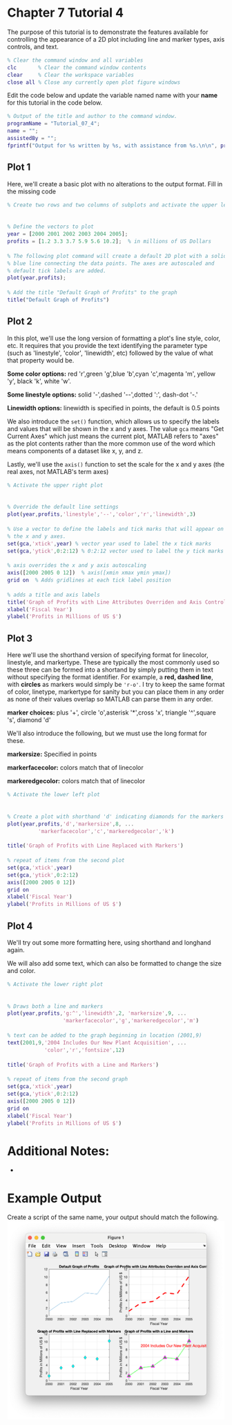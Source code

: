 # Chapter 7 Tutorial 4
The purpose of this tutorial is to demonstrate the features available for controlling the appearance of a 2D plot including line and marker types, axis controls, and text.
```Matlab
% Clear the command window and all variables
clc       % Clear the command window contents
clear     % Clear the workspace variables
close all % Close any currently open plot figure windows
```
Edit the code below and update the variable named name with your **name** for this tutorial in the code below.
```Matlab
% Output of the title and author to the command window.
programName = "Tutorial_07_4";
name = "";
assistedBy = "";
fprintf("Output for %s written by %s, with assistance from %s.\n\n", programName, name, assistedBy)
```
## Plot 1
Here, we'll create a basic plot with no alterations to the output format.
Fill in the missing code
```Matlab
% Create two rows and two columns of subplots and activate the upper left plot


% Define the vectors to plot
year = [2000 2001 2002 2003 2004 2005];
profits = [1.2 3.3 3.7 5.9 5.6 10.2];  % in millions of US Dollars

% The following plot command will create a default 2D plot with a solid 
% blue line connecting the data points. The axes are autoscaled and
% default tick labels are added.
plot(year,profits);

% Add the title "Default Graph of Profits" to the graph
title("Default Graph of Profits")
```
## Plot 2
In this plot, we'll use the long version of formatting a plot's line style, color, etc. It requires that you provide the text identifying the parameter type (such as 'linestyle', 'color', 'linewidth', etc) followed by the value of what that property would be.

**Some color options:** red 'r',green 'g',blue 'b',cyan 'c',magenta 'm', yellow 'y', black 'k', white 'w'.

**Some linestyle options:** solid '-',dashed '--',dotted ':', dash-dot '-.'

**Linewidth options:** linewidth is specified in points, the default is 0.5 points

We also introduce the `set()` function, which allows us to specify the labels and values that will be shown in the x and y axes. The value `gca` means "Get Current Axes" which just means the current plot, MATLAB refers to "axes" as the plot contents rather than the more common use of the word which means components of a dataset like x, y, and z.

Lastly, we'll use the `axis()` function to set the scale for the x and y axes (the real axes, not MATLAB's term axes)
```Matlab
% Activate the upper right plot


% Override the default line settings 
plot(year,profits,'linestyle','--','color','r','linewidth',3)

% Use a vector to define the labels and tick marks that will appear on
% the x and y axes.
set(gca,'xtick',year) % vector year used to label the x tick marks
set(gca,'ytick',0:2:12) % 0:2:12 vector used to label the y tick marks

% axis overrides the x and y axis autoscaling
axis([2000 2005 0 12])  % axis([xmin xmax ymin ymax])
grid on  % Adds gridlines at each tick label position

% adds a title and axis labels
title('Graph of Profits with Line Attributes Overriden and Axis Controls')
xlabel('Fiscal Year')
ylabel('Profits in Millions of US $')
```
## Plot 3
Here we'll use the shorthand version of specifying format for linecolor, linestyle, and markertype. These are typically the most commonly used so these three can be formed into a shortand by simply putting them in text without specifying the format identifier. For example, a **red, dashed line**, with **circles** as markers would simply be `'r-o'`. I try to keep the same format of color, linetype, markertype for sanity but you can place them in any order as none of their values overlap so MATLAB can parse them in any order.

**marker choices:** plus '+', circle 'o',asterisk '*',cross 'x', triangle '^',square 's', diamond 'd'

We'll also introduce the following, but we must use the long format for these.

**markersize:** Specified in points

**markerfacecolor:** colors match that of linecolor

**markeredgecolor:** colors match that of linecolor
```Matlab
% Activate the lower left plot


% Create a plot with shorthand 'd' indicating diamonds for the markers
plot(year,profits,'d','markersize',8, ...
          'markerfacecolor','c','markeredgecolor','k')

title('Graph of Profits with Line Replaced with Markers')

% repeat of items from the second plot
set(gca,'xtick',year)
set(gca,'ytick',0:2:12)
axis([2000 2005 0 12])
grid on
xlabel('Fiscal Year')
ylabel('Profits in Millions of US $')
```
## Plot 4
We'll try out some more formatting here, using shorthand and longhand again.

We will also add some text, which can also be formatted to change the size and color.
```Matlab
% Activate the lower right plot


% Draws both a line and markers
plot(year,profits,'g:^','linewidth',2, 'markersize',9, ...
                  'markerfacecolor','g','markeredgecolor','m')
              
% text can be added to the graph beginning in location (2001,9)              
text(2001,9,'2004 Includes Our New Plant Acquisition', ...
            'color','r','fontsize',12) 

title('Graph of Profits with a Line and Markers') 

% repeat of items from the second graph
set(gca,'xtick',year)
set(gca,'ytick',0:2:12)
axis([2000 2005 0 12])
grid on
xlabel('Fiscal Year')
ylabel('Profits in Millions of US $')
```
# Additional Notes:
* 
# Example Output
Create a script of the same name, your output should match the following.
![Tutorial_07_4_Figure_1.png](images/Tutorial_07_4_Figure_1.png)